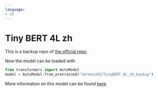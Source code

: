 ```yaml
---
language: 
- zh
---
```

# Tiny BERT 4L zh
This is a backup repo of [the official repo](https://huggingface.co/huawei-noah/TinyBERT_4L_zh). 

Now the model can be loaded with 
```python
from transformers import AutoModel
model = AutoModel.from_pretrained("JeremiahZ/TinyBERT_4L_zh_backup")
```

More information on this model can be found [here](https://github.com/huawei-noah/Pretrained-Language-Model/tree/master/TinyBERT).